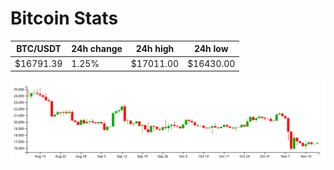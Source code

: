 # Bitcoin Stats

BTC/USDT|24h change|24h high|24h low|
|---|---|---|---|
|$16791.39|1.25%|$17011.00|$16430.00|

<img src="./chart.svg">
